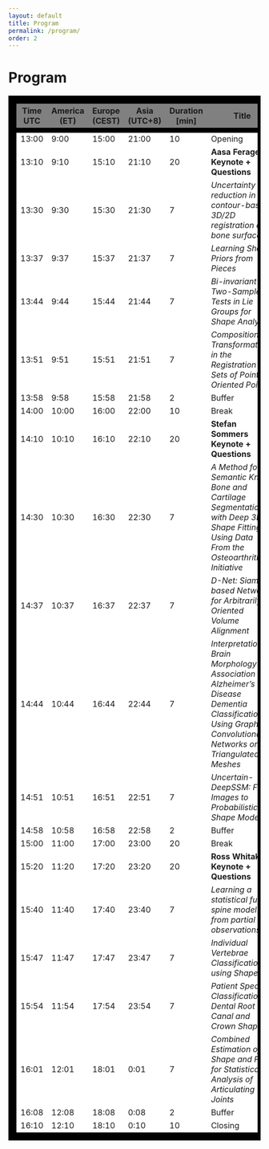 ```yaml
---
layout: default
title: Program
permalink: /program/
order: 2
---
```


# Program

<html>
<head>
<style>
table {
  border: 6px solid black;
  width: 100%;
}

th, td {
  border: 3px solid gray;
  text-align: left;
  padding: 8px;
}

tr:nth-child(even) {background-color: #f2f2f2;}
</style>
</head>
<body>

<table>
<thead style="border:10px solid black; background:gray">
<tr>
<th>Time UTC</th>
<th>America (ET)</th>
<th>Europe (CEST)</th>
<th>Asia (UTC+8)</th>
<th>Duration [min]</th>
<th>Title</th>
</tr>
</thead>
<tbody style="border:10px solid black; background:white">
<tr>
<td>13:00</td>
<td>9:00</td>
<td>15:00</td>
<td>21:00</td>
<td>10</td>
<td>Opening</td>
</tr>
<tr>
<td>13:10</td>
<td>9:10</td>
<td>15:10</td>
<td>21:10</td>
<td>20</td>
<td><b>Aasa Feragen Keynote + Questions</b></td>
</tr>
<tr>
<td>13:30</td>
<td>9:30</td>
<td>15:30</td>
<td>21:30</td>
<td>7</td>
<td><i>Uncertainty reduction in contour-based 3D/2D registration of bone surfaces</i></td>
</tr>
<tr>
<td>13:37</td>
<td>9:37</td>
<td>15:37</td>
<td>21:37</td>
<td>7</td>
<td><i>Learning Shape Priors from Pieces</i></td>
</tr>
<tr>
<td>13:44</td>
<td>9:44</td>
<td>15:44</td>
<td>21:44</td>
<td>7</td>
<td><i>Bi-invariant Two-Sample Tests in Lie Groups for Shape Analysis</i></td>
</tr>
<tr>
<td>13:51</td>
<td>9:51</td>
<td>15:51</td>
<td>21:51</td>
<td>7</td>
<td><i>Composition of Transformations in the Registration of Sets of Points or Oriented Points</i></td>
</tr>
<tr>
<td>13:58</td>
<td>9:58</td>
<td>15:58</td>
<td>21:58</td>
<td>2</td>
<td>Buffer</td>
</tr>
<tr>
<td>14:00</td>
<td>10:00</td>
<td>16:00</td>
<td>22:00</td>
<td>10</td>
<td>Break</td>
</tr>
<tr>
<td>14:10</td>
<td>10:10</td>
<td>16:10</td>
<td>22:10</td>
<td>20</td>
<td><b>Stefan Sommers Keynote + Questions</b></td>
</tr>
<tr>
<td>14:30</td>
<td>10:30</td>
<td>16:30</td>
<td>22:30</td>
<td>7</td>
<td><i>A Method for Semantic Knee Bone and Cartilage Segmentation with Deep 3D Shape Fitting Using Data From the Osteoarthritis Initiative</i></td>
</tr>
<tr>
<td>14:37</td>
<td>10:37</td>
<td>16:37</td>
<td>22:37</td>
<td>7</td>
<td><i>D-Net: Siamese based Network for Arbitrarily Oriented Volume Alignment</i></td>
</tr>
<tr>
<td>14:44</td>
<td>10:44</td>
<td>16:44</td>
<td>22:44</td>
<td>7</td>
<td><i>Interpretation of Brain Morphology in Association to Alzheimer’s Disease Dementia Classification Using Graph Convolutional Networks on Triangulated Meshes</i></td>
</tr>
<tr>
<td>14:51</td>
<td>10:51</td>
<td>16:51</td>
<td>22:51</td>
<td>7</td>
<td><i>Uncertain-DeepSSM: From Images to Probabilistic Shape Models</i></td>
</tr>
<tr>
<td>14:58</td>
<td>10:58</td>
<td>16:58</td>
<td>22:58</td>
<td>2</td>
<td>Buffer</td>
</tr>
<tr>
<td>15:00</td>
<td>11:00</td>
<td>17:00</td>
<td>23:00</td>
<td>20</td>
<td>Break</td>
</tr>
<tr>
<td>15:20</td>
<td>11:20</td>
<td>17:20</td>
<td>23:20</td>
<td>20</td>
<td><b>Ross Whitaker Keynote + Questions</b></td>
</tr>
<tr>
<td>15:40</td>
<td>11:40</td>
<td>17:40</td>
<td>23:40</td>
<td>7</td>
<td><i>Learning a statistical full spine model from partial observations</i></td>
</tr>
<tr>
<td>15:47</td>
<td>11:47</td>
<td>17:47</td>
<td>23:47</td>
<td>7</td>
<td><i>Individual Vertebrae Classification using Shape</i></td>
</tr>
<tr>
<td>15:54</td>
<td>11:54</td>
<td>17:54</td>
<td>23:54</td>
<td>7</td>
<td><i>Patient Specific Classification of Dental Root Canal and Crown Shape</i></td>
</tr>
<tr>
<td>16:01</td>
<td>12:01</td>
<td>18:01</td>
<td>0:01</td>
<td>7</td>
<td><i>Combined Estimation of Shape and Pose for Statistical Analysis of Articulating Joints</i></td>
</tr>
<tr>
<td>16:08</td>
<td>12:08</td>
<td>18:08</td>
<td>0:08</td>
<td>2</td>
<td>Buffer</td>
</tr>
<tr>
<td>16:10</td>
<td>12:10</td>
<td>18:10</td>
<td>0:10</td>
<td>10</td>
<td>Closing</td>
</tr>
</tbody>
</table>

</body>
</html>
